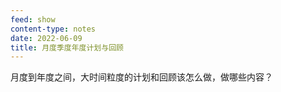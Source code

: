 ```yaml
---
feed: show
content-type: notes
date: 2022-06-09
title: 月度季度年度计划与回顾
---
```

月度到年度之间，大时间粒度的计划和回顾该怎么做，做哪些内容？
